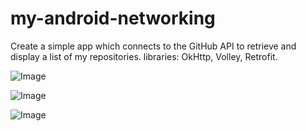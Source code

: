 # my-android-networking
Create a simple app which connects to the GitHub API to retrieve and display a list of my repositories. libraries: OkHttp, Volley, Retrofit.

![Image](../master/app/src/main/res/drawable/screenshot1.png)

![Image](../master/app/src/main/res/drawable/screenshot2.png)

![Image](../master/app/src/main/res/drawable/screenshot3.png)
